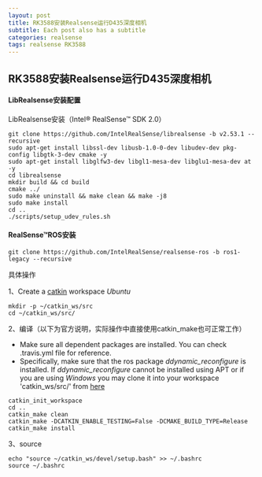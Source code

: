 ```yaml
---
layout: post
title: RK3588安装Realsense运行D435深度相机
subtitle: Each post also has a subtitle
categories: realsense
tags: realsense RK3588
---
```


## RK3588安装Realsense运行D435深度相机

#### LibRealsense安装配置

LibRealsense安装（Intel® RealSense™ SDK 2.0）

```shell
git clone https://github.com/IntelRealSense/librealsense -b v2.53.1 --recursive
sudo apt-get install libssl-dev libusb-1.0-0-dev libudev-dev pkg-config libgtk-3-dev cmake -y
sudo apt-get install libglfw3-dev libgl1-mesa-dev libglu1-mesa-dev at -y
cd librealsense
mkdir build && cd build
cmake ../
sudo make uninstall && make clean && make -j8
sudo make install
cd ..
./scripts/setup_udev_rules.sh
```

#### RealSense™ROS安装

```shell
git clone https://github.com/IntelRealSense/realsense-ros -b ros1-legacy --recursive
```

具体操作

1、Create a [catkin](http://wiki.ros.org/catkin#Installing_catkin) workspace *Ubuntu*

```
mkdir -p ~/catkin_ws/src
cd ~/catkin_ws/src/
```

2、编译（以下为官方说明，实际操作中直接使用catkin_make也可正常工作）

- Make sure all dependent packages are installed. You can check .travis.yml file for reference.
- Specifically, make sure that the ros package *ddynamic_reconfigure* is installed. If *ddynamic_reconfigure* cannot be installed using APT or if you are using *Windows* you may clone it into your workspace 'catkin_ws/src/' from [here](https://github.com/pal-robotics/ddynamic_reconfigure/tree/kinetic-devel)

```shell
catkin_init_workspace
cd ..
catkin_make clean
catkin_make -DCATKIN_ENABLE_TESTING=False -DCMAKE_BUILD_TYPE=Release
catkin_make install
```

3、source

```shell
echo "source ~/catkin_ws/devel/setup.bash" >> ~/.bashrc
source ~/.bashrc
```

